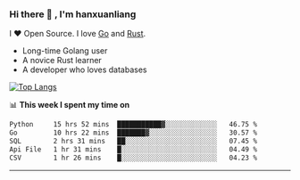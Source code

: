 ### Hi there 👋 , I'm hanxuanliang

<!--
**hanxuanliang/hanxuanliang** is a ✨ _special_ ✨ repository because its `README.md` (this file) appears on your GitHub profile.

Here are some ideas to get you started:

- 🔭 I’m currently working on ...
- 🌱 I’m currently learning ...
- 👯 I’m looking to collaborate on ...
- 🤔 I’m looking for help with ...
- 💬 Ask me about ...
- 📫 How to reach me: ...
- 😄 Pronouns: ...
- ⚡ Fun fact: ...
-->
I ❤ Open Source. I love [Go](https://golang.org) and [Rust](https://www.rust-lang.org/zh-CN/).

* Long-time Golang user
* A novice Rust learner
* A developer who loves databases

[![Top Langs](https://github-readme-stats.vercel.app/api?username=hanxuanliang&show_icons=true&count_private=true&line_height=40)](https://github.com/anuraghazra/github-readme-stats)

📊 **This week I spent my time on**
<!--START_SECTION:waka-->

```txt
Python     15 hrs 52 mins  ███████████▓░░░░░░░░░░░░░   46.75 %
Go         10 hrs 22 mins  ███████▓░░░░░░░░░░░░░░░░░   30.57 %
SQL        2 hrs 31 mins   ██░░░░░░░░░░░░░░░░░░░░░░░   07.45 %
Api File   1 hr 31 mins    █░░░░░░░░░░░░░░░░░░░░░░░░   04.49 %
CSV        1 hr 26 mins    █░░░░░░░░░░░░░░░░░░░░░░░░   04.23 %
```

<!--END_SECTION:waka-->

***
